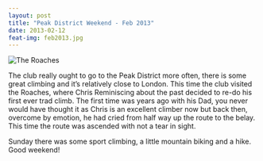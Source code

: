 ```yaml
---
layout: post
title: "Peak District Weekend - Feb 2013"
date: 2013-02-12
feat-img: feb2013.jpg
---
```


![The Roaches](../../../img/posts/feb2013.jpg)

The club really ought to go to the Peak District more often, there is some great climbing and it’s relatively close to London. This time the club visited the Roaches, where Chris Reminiscing about the past decided to re-do his first ever trad climb. The first time was years ago with his Dad, you never would have thought it as Chris is an excellent climber now but back then, overcome by emotion, he had cried from half way up the route to the belay. This time the route was ascended with not a tear in sight.

Sunday there was some sport climbing, a little mountain biking and a hike. Good weekend!